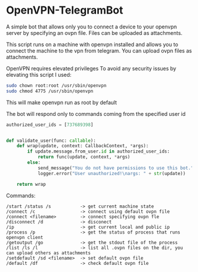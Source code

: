 # OpenVPN-TelegramBot
A simple bot that allows only you to connect a device to your openvpn server by specifying an ovpn file. Files can be uploaded as attachments.

This script runs on a machine with openvpn installed and allows you to connect the machine to the vpn from telegram.
You can upload ovpn files as attachments.

OpenVPN requires elevated privileges
To avoid any security issues by elevating this script I used:
```sh
sudo chown root:root /usr/sbin/openvpn
sudo chmod 4775 /usr/sbin/openvpn
```
This will make openvpn run as root by default

The bot will respond only to commands coming from the specified user id

```python
authorized_user_ids = [737689398]


def validate_user(func: callable):
    def wrap(update, context: CallbackContext, *args):
        if update.message.from_user.id in authorized_user_ids:
            return func(update, context, *args)
        else:
            send_message("You do not have permissions to use this bot.", update, context)
            logger.error("User unauthorized!\nargs: " + str(update))

    return wrap
```


Commands:

```
/start /status /s           -> get current machine state
/connect /c                 -> connect using default ovpn file
/connect <filename>         -> connect specifying ovpn fle
/disconnect /d              -> disconect
/ip                         -> get current local and public ip
/process /p                 -> get the status of process that runs openvpn client
/getoutput /go              -> get the stdout file of the process
/list /ls /l                -> list all .ovpn files on the dir, you can upload others as attachments
/setdefault /sd <filename>  -> set default ovpn file
/default /df                -> check default ovpn file
```
